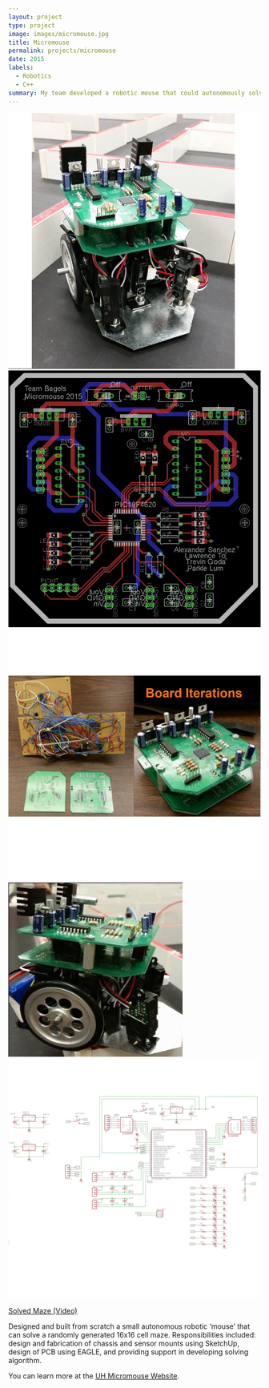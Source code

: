 ```yaml
---
layout: project
type: project
image: images/micromouse.jpg
title: Micromouse
permalink: projects/micromouse
date: 2015
labels:
  - Robotics
  - C++
summary: My team developed a robotic mouse that could autonomously solve a randomly generated 16 x 16 maze.
---
```


<div class="ui small rounded images">
  <img class="ui image" src="../images/MicroMouse1.jpg">
  <img class="ui image" src="../images/MM2.jpg"> 
  <img class="ui image" src="../images/MM3.jpg"> 
  <img class="ui image" src="../images/MM4.jpg"> 
  <img class="ui image" src="../images/MM6.png"> 
</div>

[Solved Maze (Video)](https://drive.google.com/file/d/0B3oLXv5IVIObTzNlUmdYRlhxdDA/view?usp=sharing)


Designed and built from scratch a small autonomous robotic ‘mouse’ that can solve a randomly generated 16x16 cell maze. Responsibilities included: design and fabrication of chassis and sensor mounts using SketchUp, design of PCB using EAGLE, and providing support in developing solving algorithm.

You can learn more at the [UH Micromouse Website](http://www-ee.eng.hawaii.edu/~mmouse/about.html).




